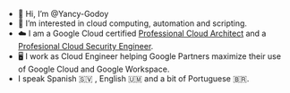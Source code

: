 - 👋 Hi, I’m @Yancy-Godoy
- 👀 I’m interested in cloud computing, automation and scripting.
- ☁️ I am a Google Cloud certified <a href="https://google.accredible.com/31ba5089-9eac-4b18-bf79-9c87c0a7f0d8?key=98af13053aed60b05f613092690db29d534c5da66062790dbf1be3a50beece55">Professional Cloud Architect</a> and a <a href="https://www.credly.com/badges/9e0b4b0e-5904-4b5e-b5b6-e36e2ca99b41/public_url">Profesional Cloud Security Engineer</a>.
- 🖥️ I work as Cloud Engineer helping Google Partners maximize their use of Google Cloud and Google Workspace.
- I speak Spanish 🇸🇻 , English 🇺🇲 and a bit of Portuguese 🇧🇷.

 <!--- 
<a href="https://www.credly.com/badges/c345260c-bb61-4e2e-acbf-4d931ab05969/public_url" rel="nofollow">
  <img src="https://drive.google.com/uc?export=view&id=1V00v--6FGnKKUi6sHQ4C_9AfcRCcbPkm" alt="ACE: Associate Cloud Engineer" style="max-width: 900px; max-height: 800px;">
</a>
<a href="https://www.credly.com/badges/a2085df6-8bed-4262-9482-2982eedc8a6e/public_url" rel="nofollow">
  <img src="https://drive.google.com/uc?export=view&id=1-rm5zfMbpDT0NVrjKp8_nMLhyShg_Doo" alt="ACE: Associate Cloud Engineer" style="max-width: 900px; max-height: 800px;">
</a>
<a href="https://www.credly.com/badges/65ed2a6f-48d4-4adf-8e63-e03391f28faf/public_url" rel="nofollow">
  <img src="https://drive.google.com/uc?export=view&id=1FpiCs6QSCuLiAbgL7YTTSxKsibKE4K_2" alt="KCNA: Kubernetes and Cloud Native Associate" style="max-width: 900px; max-height: 800px;">
</a>
<a href="https://www.credly.com/badges/a9156ac9-d3f5-4d5b-a9ec-c1fa7e359d43/public_url" rel="nofollow">
  <img src="https://drive.google.com/uc?export=view&id=1QR3czgrxFVt62-f7WZ35csI4IIYJkJRj" alt="PCA: Professional Cloud Architect" style="max-width: 900px; max-height: 800px;">
</a>
<a href="https://www.credly.com/badges/9e0b4b0e-5904-4b5e-b5b6-e36e2ca99b41/public_url" rel="nofollow">
  <img src="https://drive.google.com/uc?export=view&id=16Lf27XIF5z3zdYa2B3GliVBlzP9PVdCg" alt="PSCE: Professional Cloud Security Engineer" style="max-width: 900px; max-height: 800px;">
</a>
--->
 
<!--- - 💞️ I’m looking to collaborate on ...
- 📫 How to reach me ...
--->
<!---
Yancy-Godoy/Yancy-Godoy is a ✨ special ✨ repository because its `README.md` (this file) appears on your GitHub profile.
You can click the Preview link to take a look at your changes.
--->
 
